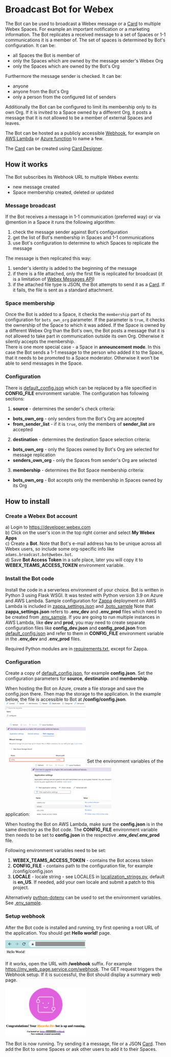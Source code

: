 # Broadcast Bot for Webex
The Bot can be used to broadcast a Webex message or a [Card](https://developer.webex.com/docs/buttons-and-cards) to
multiple Webex Spaces. For example an important notification or a marketing information.
The Bot replicates a received message to a set of Spaces or 1-1 communications it is a member of.
The set of spaces is determined by Bot's configuration. It can be:
- all Spaces the Bot is member of
- only the Spaces which are owned by the message sender's Webex Org
- only the Spaces which are owned by the Bot's Org

Furthermore the message sender is checked. It can be:
- anyone
- anyone from the Bot's Org
- only a person from the configured list of senders

Additionally the Bot can be configured to limit its membership only to its own Org.
If it is invited to a Space owned by a different Org, it posts a message that it is not allowed
to be a member of external Spaces and leaves.

The Bot can be hosted as a publicly accessible [Webhook](https://developer.webex.com/docs/webhooks), for example
on [AWS Lambda](https://aws.amazon.com/lambda/) or [Azure function](https://learn.microsoft.com/en-us/azure/azure-functions/) to name a few.

The [Card](https://developer.webex.com/docs/buttons-and-cards) can be created using [Card Designer](https://developer.webex.com/buttons-and-cards-designer).

## How it works
The Bot subscribes its Webhook URL to multiple Webex events:
- new message created
- Space membership created, deleted or updated
### Message broadcast
If the Bot receives a message in 1-1 communication (preferred way) or via @mention in a Space it runs the following algorithm:
1. check the message sender against Bot's configuration
2. get the list of Bot's membership in Spaces and 1-1 communications
3. use Bot's configuration to determine to which Spaces to replicate the message

The message is then replicated this way:
1. sender's identity is added to the beginning of the message
2. if there is a file attached, only the first file is replicated for broadcast (it is a limitation of [Webex Messages API](https://developer.webex.com/docs/api/v1/messages/create-a-message))
3. if the attached file type is JSON, the Bot attempts to send it as a [Card](https://developer.webex.com/docs/buttons-and-cards). If it fails, the file is sent as a standard attachment.
### Space membership
Once the Bot is added to a Space, it checks the `membership` part of its configuration for `bots_own_org` parameter.
If the parameter is `true`, it checks the ownership of the Space to which it was added. If the Space is owned by a
different Webex Org than the Bot's own, the Bot posts a message that it is not allowed to take part in communication
outside its own Org. Otherwise it silently accepts the membership.  
There is one more special case - a Space in **announcement mode**. In this case the Bot sends a 1-1 message
to the person who added it to the Space, that it needs to be promoted to a Space moderator. Otherwise it won't
be able to send messages in the Space.
### Configuration
There is [default_config.json](default_config.json) which can be replaced by a file specified in **CONFIG_FILE**
environment variable. The configuration has following sections:
1. **source** - determines the sender's check criteria:
* **bots_own_org** - only senders from the Bot's Org are accepted
* **from_sender_list** - if it is `true`, only the members of **sender_list** are accepted
2. **destination** - determines the destination Space selection criteria:
* **bots_own_org** - only the Spaces owned by Bot's Org are selected for message replication
* **senders_own_org** - only the Spaces from sender's Org are selected
3. **membership** - determines the Bot Space membership criteria:
* **bots_own_org** - Bot accepts only the membership in Spaces owned by its Org

## How to install
### Create a Webex Bot account
a) Login to https://developer.webex.com  
b) Click on the user's icon in the top right corner and select **My Webex Apps**  
c) Create a **Bot**. Note that Bot's e-mail address has to be unique across all Webex users, so include some org-specific info like `adams.broadcast.bot@webex.bot`.  
d) Save **Bot Access Token** in a safe place, later you will copy it to **WEBEX_TEAMS_ACCESS_TOKEN** environment variable.

### Install the Bot code
Install the code in a serverless environment of your choice. Bot is written in Python 3 using Flask WSGI. It was tested
with Python version 3.9 on Azure and AWS Lambda. Sample configuration for [Zappa](https://github.com/zappa/Zappa)
deployment on AWS Lambda is included in [zappa_settings.json](zappa_settings.json) and [.boto_sample](.boto_sample) 
Note that **zappa_settings.json** refers to **.env_dev** and **.env_prod** files which need to be created from [.env_sample](.env_sample).
If you are going to run multiple instances in AWS Lambda, like **dev** and **prod**, you may need to create separate
configuration files like **config_dev.json** and **config_prod.json** from [default_config.json](default_config.json)
and refer to them in **CONFIG_FILE** environment variable in the **.env_dev** and **.env_prod** files.

Required Python modules are in [requirements.txt](requirements.txt), except for Zappa.

### Configuration
Create a copy of [default_config.json](default_config.json), for example **config.json**. Set the configuration
parameters for **source**, **destination** and **membership**.

When hosting the Bot on Azure, create a file storage and save the config.json there.
Then map the storage to the application. In the example below, the file is accessible to Bot at **/config/config.json**.
<img src="./images/azure_1.png" width="50%">  

<img src="./images/azure_2.png" width="50%">  
Set the environment variables of the application:
<img src="./images/azure_3.png" width="50%">  

When hosting the Bot on AWS Lambda, make sure the **config.json** is in the same directory as the Bot code.
The **CONFIG_FILE** environment variable then needs to be set to **config.json** in the respective **.env_dev/.env_prod** file.
  
Following environment variables need to be set:
1. **WEBEX_TEAMS_ACCESS_TOKEN** - contains the Bot access token
2. **CONFIG_FILE** - contains path to the configuration file, for example /config/config.json
3. **LOCALE** - locale string - see LOCALES in [localization_strings.py](localization_strings.py), default is **en_US**. If needed, add your own locale and submit a patch to this project.

Alternatively [python-dotenv](https://pypi.org/project/python-dotenv/) can be used to set
the environment variables. See [.env_sample](.env_sample).

### Setup webhook
After the Bot code is installed and running, try first opening a root URL of the application.
You should get **Hello world!** page.

<img src="./images/bot_page_1.png" width="50%">

If it works, open the URL with **/webhook** suffix. For example https://my_web_page.service.com/webhook.
The GET request triggers the Webhook setup. If it is successful, the Bot should display a summary web page.

<img src="./images/bot_page_2.png" width="50%">

The Bot is now running. Try sending it a message, file or a JSON [Card](https://developer.webex.com/docs/buttons-and-cards). Then add the Bot to some Spaces or ask other users to add it to their Spaces.
